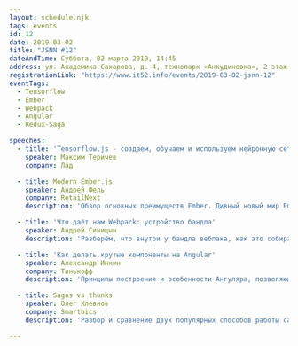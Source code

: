 ```yaml
---
layout: schedule.njk
tags: events
id: 12
date: 2019-03-02
title: "JSNN #12"
dateAndTime: Суббота, 02 марта 2019, 14:45
address: ул. Академика Сахарова, д. 4, технопарк «Анкудиновка», 2 этаж
registrationLink: "https://www.it52.info/events/2019-03-02-jsnn-12"
eventTags:
  - Tensorflow
  - Ember
  - Webpack
  - Angular
  - Redux-Saga

speeches:
  - title: 'Tensorflow.js - создаем, обучаем и используем нейронную сеть не отходя от браузера'
    speaker: Максим Теричев
    company: Лад

  - title: Modern Ember.js
    speaker: Андрей Фель
    company: RetailNext
    description: 'Обзор основных преимуществ Ember. Дивный новый мир Ember Octane.'

  - title: 'Что даёт нам Webpack: устройство бандла'
    speaker: Андрей Синицын
    description: 'Разберём, что внутри у бандла вебпака, как это собирается, и как это всё можно использовать себе на пользу'

  - title: 'Как делать крутые компоненты на Angular'
    speaker: Александр Инкин
    company: Тинькофф
    description: 'Принципы построения и особенности Ангуляра, позволяющие создавать удобные, надёжные, гибкие и производительные компоненты.'

  - title: Sagas vs thunks
    speaker: Олег Хлевнов
    company: Smartbics
    description: 'Разбор и сравнение двух популярных способов работы сайд-эффектами в проектах на React'

---
```


<!-- Привет, друзья!

Настало время встретиться вновь и поговорить про самое важное и интересное. :) 

----

<3 

Мероприятие проводится при поддержке компании «RetailNext».
Большое спасибо за помощь с площадкой компании «Лад».

----

Участие бесплатно, места хватит всем!

Кстати, у нас есть чат в telegram – [@js_nn](https://tele.click/js_nn). ;)

Есть идеи или предложения? Хочешь что-то рассказать?
Пишите мне в [telegram](https://t.me/r3nya) или [почту](mailto:me@r3nya.ru).

Приходите, будет интересно! -->

